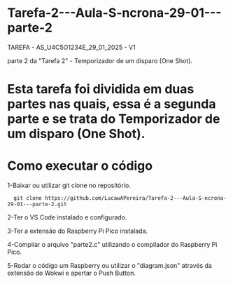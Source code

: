 # Tarefa-2---Aula-S-ncrona-29-01---parte-2
 TAREFA - AS_U4C5O1234E_29_01_2025 - V1
 
parte 2 da "Tarefa 2" - Temporizador de um disparo (One Shot).

# Esta tarefa foi dividida em duas partes nas quais, essa é a segunda parte e se trata do Temporizador de um disparo (One Shot).

# Como executar o código
1-Baixar ou utilizar git clone no repositório.

      git clone https://github.com/LucawAPereira/Tarefa-2---Aula-S-ncrona-29-01---parte-2.git
      
2-Ter o VS Code instalado e configurado.

3-Ter a extensão do Raspberry Pi Pico instalada.

4-Compilar o arquivo "parte2.c" utilizando o compilador do Raspberry Pi Pico.

5-Rodar o código um Raspberry ou utilizar o "diagram.json" através da extensão do Wokwi e apertar o Push Button.
